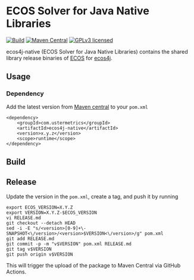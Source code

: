 # ECOS Solver for Java Native Libraries

[![Build](https://github.com/atraplet/ecos4j-native/actions/workflows/build.yml/badge.svg)](https://github.com/atraplet/ecos4j-native/actions/workflows/build.yml)
[![Maven Central](https://img.shields.io/maven-central/v/com.ustermetrics/ecos4j-native)](https://central.sonatype.com/artifact/com.ustermetrics/ecos4j-native)
[![GPLv3 licensed](https://img.shields.io/badge/license-GPLv3-blue)](https://github.com/atraplet/ecos4j-native/blob/master/LICENSE)

ecos4j-native (ECOS Solver for Java Native Libraries) contains the shared library release binaries
of [ECOS](https://github.com/embotech/ecos) for [ecos4j](https://github.com/atraplet/ecos4j).

## Usage

### Dependency

Add the latest version from [Maven central](https://central.sonatype.com/artifact/com.ustermetrics/ecos4j-native) to
your `pom.xml`

```
<dependency>
    <groupId>com.ustermetrics</groupId>
    <artifactId>ecos4j-native</artifactId>
    <version>x.y.z</version>
    <scope>runtime</scope>
</dependency>
```

## Build

## Release

Update the version in the `pom.xml`, create a tag, and push it by running

```
export ECOS_VERSION=X.Y.Z
export VERSION=X.Y.Z-$ECOS_VERSION
vi RELEASE.md
git checkout --detach HEAD
sed -i -E "s/<version>[0-9]+\-SNAPSHOT<\/version>/<version>$VERSION<\/version>/g" pom.xml
git add RELEASE.md
git commit -p -m "v$VERSION" pom.xml RELEASE.md
git tag v$VERSION
git push origin v$VERSION
```

This will trigger the upload of the package to Maven Central via GitHub Actions.
